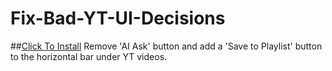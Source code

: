 # Fix-Bad-YT-UI-Decisions
##[Click To Install](https://github.com/GoldenLumia/Fix-Bad-YT-UI-Decisions/raw/master/fix-bad-yt-ui-decisions.user.js)
Remove 'AI Ask' button and add a 'Save to Playlist' button to the horizontal bar under YT videos.